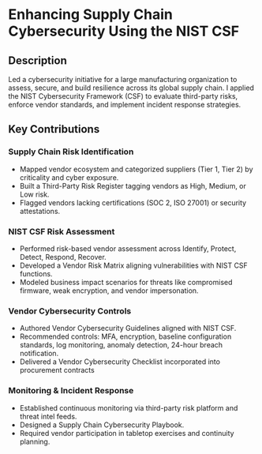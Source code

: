 <h1>Enhancing Supply Chain Cybersecurity Using the NIST CSF</h1>

<h2>Description</h2>

Led a cybersecurity initiative for a large manufacturing organization to assess, secure, and build resilience across its global supply chain. I applied the NIST Cybersecurity Framework (CSF) to evaluate third-party risks, enforce vendor standards, and implement incident response strategies.

<h2>Key Contributions</h2>

### Supply Chain Risk Identification

- Mapped vendor ecosystem and categorized suppliers (Tier 1, Tier 2) by criticality and cyber exposure.<br>
- Built a Third-Party Risk Register tagging vendors as High, Medium, or Low risk.<br>
- Flagged vendors lacking certifications (SOC 2, ISO 27001) or security attestations.

### NIST CSF Risk Assessment 

- Performed risk-based vendor assessment across Identify, Protect, Detect, Respond, Recover.<br>
- Developed a Vendor Risk Matrix aligning vulnerabilities with NIST CSF functions.<br>
- Modeled business impact scenarios for threats like compromised firmware, weak encryption, and vendor impersonation.

### Vendor Cybersecurity Controls

- Authored Vendor Cybersecurity Guidelines aligned with NIST CSF.<br>
- Recommended controls: MFA, encryption, baseline configuration standards, log monitoring, anomaly detection, 24-hour breach notification.<br>
- Delivered a Vendor Cybersecurity Checklist incorporated into procurement contracts

### Monitoring & Incident Response

- Established continuous monitoring via third-party risk platform and threat intel feeds.<br>
- Designed a Supply Chain Cybersecurity Playbook.<br>
- Required vendor participation in tabletop exercises and continuity planning.



<!--
 ```diff
- text in red
+ text in green
! text in orange
# text in gray
@@ text in purple (and bold)@@
```
--!>
